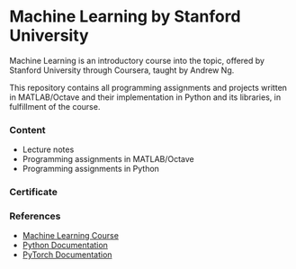 # Machine Learning by Stanford University

Machine Learning is an introductory course into the topic, offered by Stanford University through Coursera, taught by Andrew Ng.

This repository contains all programming assignments and projects written in MATLAB/Octave and their implementation in Python and its libraries, in fulfillment of the course.

<h3>Content</h3>
<ul>
  <li>Lecture notes</li>
  <li>Programming assignments in MATLAB/Octave</li>
  <li>Programming assignments in Python</li>
</ul>

<h3>Certificate</h3>

<h3>References</h3>
<ul>
  <li><a href="https://www.coursera.org/learn/machine-learning/">Machine Learning Course</a></li>
  <li><a href="https://www.python.org/doc/">Python Documentation</a></li>
  <li><a href="https://pytorch.org/docs/stable/index.html">PyTorch Documentation</a></li>
</ul>



